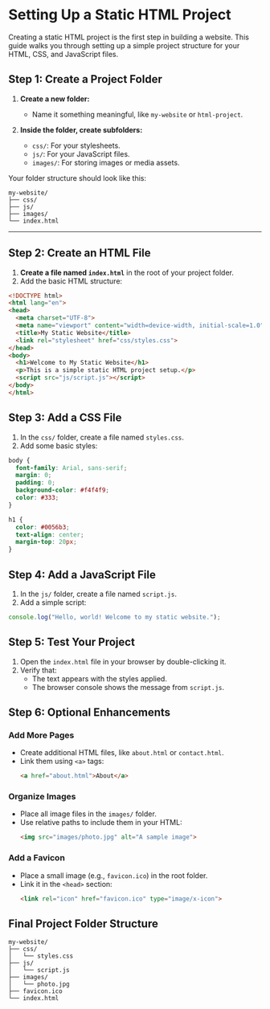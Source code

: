 # Setting Up a Static HTML Project

Creating a static HTML project is the first step in building a website. This guide walks you through setting up a simple project structure for your HTML, CSS, and JavaScript files.


## Step 1: Create a Project Folder
1. **Create a new folder:**
   - Name it something meaningful, like `my-website` or `html-project`.

2. **Inside the folder, create subfolders:**
   - `css/`: For your stylesheets.
   - `js/`: For your JavaScript files.
   - `images/`: For storing images or media assets.

Your folder structure should look like this:
```
my-website/
├── css/
├── js/
├── images/
└── index.html
```

---

## Step 2: Create an HTML File
1. **Create a file named `index.html`** in the root of your project folder.
2. Add the basic HTML structure:

```html
<!DOCTYPE html>
<html lang="en">
<head>
  <meta charset="UTF-8">
  <meta name="viewport" content="width=device-width, initial-scale=1.0">
  <title>My Static Website</title>
  <link rel="stylesheet" href="css/styles.css">
</head>
<body>
  <h1>Welcome to My Static Website</h1>
  <p>This is a simple static HTML project setup.</p>
  <script src="js/script.js"></script>
</body>
</html>
```

## Step 3: Add a CSS File
1. In the `css/` folder, create a file named `styles.css`.
2. Add some basic styles:

```css
body {
  font-family: Arial, sans-serif;
  margin: 0;
  padding: 0;
  background-color: #f4f4f9;
  color: #333;
}

h1 {
  color: #0056b3;
  text-align: center;
  margin-top: 20px;
}
```

## Step 4: Add a JavaScript File
1. In the `js/` folder, create a file named `script.js`.
2. Add a simple script:

```javascript
console.log("Hello, world! Welcome to my static website.");
```

## Step 5: Test Your Project
1. Open the `index.html` file in your browser by double-clicking it.
2. Verify that:
   - The text appears with the styles applied.
   - The browser console shows the message from `script.js`.

## Step 6: Optional Enhancements

### Add More Pages
- Create additional HTML files, like `about.html` or `contact.html`.
- Link them using `<a>` tags:
  ```html
  <a href="about.html">About</a>
  ```

### Organize Images
- Place all image files in the `images/` folder.
- Use relative paths to include them in your HTML:
  ```html
  <img src="images/photo.jpg" alt="A sample image">
  ```

### Add a Favicon
- Place a small image (e.g., `favicon.ico`) in the root folder.
- Link it in the `<head>` section:
  ```html
  <link rel="icon" href="favicon.ico" type="image/x-icon">
  ```

## Final Project Folder Structure
```
my-website/
├── css/
│   └── styles.css
├── js/
│   └── script.js
├── images/
│   └── photo.jpg
├── favicon.ico
└── index.html
```
